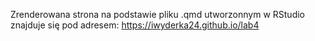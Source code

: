 Zrenderowana strona na podstawie pliku .qmd utworzonnym w RStudio znajduje się pod adresem:
https://iwyderka24.github.io/lab4
